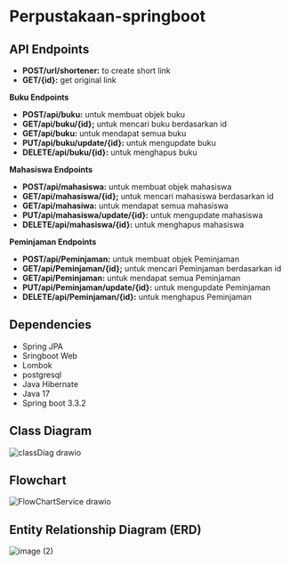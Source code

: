 # Perpustakaan-springboot

## API Endpoints
* **POST/url/shortener:** to create short link
* **GET/{id}:** get original link

**Buku Endpoints**
* **POST/api/buku:** untuk membuat objek buku
*  **GET/api/buku/{id};** untuk mencari buku berdasarkan id
*  **GET/api/buku:** untuk mendapat semua buku
*  **PUT/api/buku/update/{id}:** untuk mengupdate buku
*  **DELETE/api/buku/{id}:** untuk menghapus buku

**Mahasiswa Endpoints**
* **POST/api/mahasiswa:** untuk membuat objek mahasiswa
*  **GET/api/mahasiswa/{id};** untuk mencari mahasiswa berdasarkan id
*  **GET/api/mahasiwa:** untuk mendapat semua mahasiswa
*  **PUT/api/mahasiswa/update/{id}:** untuk mengupdate mahasiswa
*  **DELETE/api/mahasiswa/{id}:** untuk menghapus mahasiswa

**Peminjaman Endpoints**
*  **POST/api/Peminjaman:** untuk membuat objek Peminjaman
*  **GET/api/Peminjaman/{id};** untuk mencari Peminjaman berdasarkan id
*  **GET/api/Peminjaman:** untuk mendapat semua Peminjaman
*  **PUT/api/Peminjaman/update/{id}:** untuk mengupdate Peminjaman
*  **DELETE/api/Peminjaman/{id}:** untuk menghapus Peminjaman

## Dependencies
* Spring JPA
* Sringboot Web
* Lombok
* postgresql
* Java Hibernate
* Java 17
* Spring boot 3.3.2

## Class Diagram
![classDiag drawio](https://github.com/user-attachments/assets/3037b5b1-114d-46a6-b780-98ef451a7d3e)

## Flowchart
![FlowChartService drawio](https://github.com/user-attachments/assets/1d8c97e7-c5c0-44f1-995f-b89447ff4806)

## Entity Relationship Diagram (ERD)
![image (2)](https://github.com/user-attachments/assets/b75f75b6-e04d-4978-84c3-54d56cbe1aeb)
